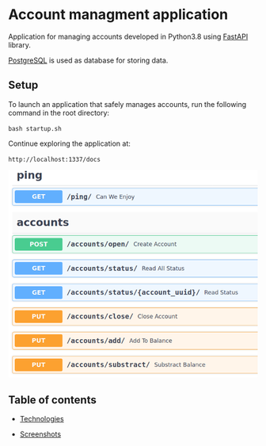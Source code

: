 # Account managment  application

Application for managing accounts developed in Python3.8 using [FastAPI](https://fastapi.tiangolo.com/) library. 

[PostgreSQL](https://www.postgresql.org/) is used as database for storing data.

## Setup

To launch an application that safely manages accounts, run the following command in the root directory:

``bash startup.sh``

Continue exploring the application at:

``http://localhost:1337/docs``

![Start page](https://github.com/DianaArapova/BankApp/blob/main/docs/screens/start_page.png)

## Table of contents

* [Technologies](https://github.com/DianaArapova/BankApp/blob/main/docs/technologies.md)

* [Screenshots](https://github.com/DianaArapova/BankApp/blob/main/docs/screenshots.md)
